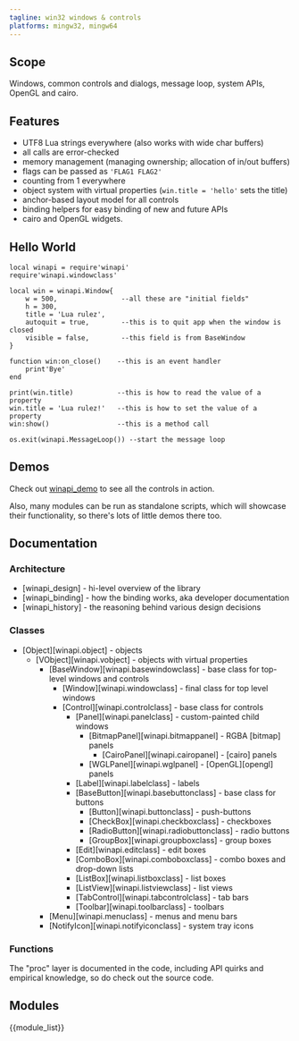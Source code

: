 ```yaml
---
tagline: win32 windows & controls
platforms: mingw32, mingw64
---
```


## Scope

Windows, common controls and dialogs, message loop, system APIs,
OpenGL and cairo.

## Features

  * UTF8 Lua strings everywhere (also works with wide char buffers)
  * all calls are error-checked
  * memory management (managing ownership; allocation of in/out buffers)
  * flags can be passed as `'FLAG1 FLAG2'`
  * counting from 1 everywhere
  * object system with virtual properties (`win.title = 'hello'` sets the title)
  * anchor-based layout model for all controls
  * binding helpers for easy binding of new and future APIs
  * cairo and OpenGL widgets.

## Hello World

~~~{.lua}
local winapi = require'winapi'
require'winapi.windowclass'

local win = winapi.Window{
	w = 500,                --all these are "initial fields"
	h = 300,
	title = 'Lua rulez',
	autoquit = true,        --this is to quit app when the window is closed
	visible = false,        --this field is from BaseWindow
}

function win:on_close()    --this is an event handler
	print'Bye'
end

print(win.title)           --this is how to read the value of a property
win.title = 'Lua rulez!'   --this is how to set the value of a property
win:show()                 --this is a method call

os.exit(winapi.MessageLoop()) --start the message loop
~~~

## Demos

Check out [winapi_demo] to see all the controls in action.

Also, many modules can be run as standalone scripts, which will
showcase their functionality, so there's lots of little demos there too.

[winapi_demo]: https://github.com/luapower/winapi/blob/master/winapi_demo.lua

## Documentation

### Architecture

  * [winapi_design] - hi-level overview of the library
  * [winapi_binding] - how the binding works, aka developer documentation
  * [winapi_history] - the reasoning behind various design decisions

### Classes

* [Object][winapi.object] - objects
	* [VObject][winapi.vobject] - objects with virtual properties
		* [BaseWindow][winapi.basewindowclass] - base class for top-level windows and controls
			* [Window][winapi.windowclass] - final class for top level windows
			* [Control][winapi.controlclass] - base class for controls
				* [Panel][winapi.panelclass] - custom-painted child windows
					* [BitmapPanel][winapi.bitmappanel] - RGBA [bitmap] panels
						* [CairoPanel][winapi.cairopanel] - [cairo] panels
					* [WGLPanel][winapi.wglpanel] - [OpenGL][opengl] panels
				* [Label][winapi.labelclass] - labels
				* [BaseButton][winapi.basebuttonclass] - base class for buttons
					* [Button][winapi.buttonclass] - push-buttons
					* [CheckBox][winapi.checkboxclass] - checkboxes
					* [RadioButton][winapi.radiobuttonclass] - radio buttons
					* [GroupBox][winapi.groupboxclass] - group boxes
				* [Edit][winapi.editclass] - edit boxes
				* [ComboBox][winapi.comboboxclass] - combo boxes and drop-down lists
				* [ListBox][winapi.listboxclass] - list boxes
				* [ListView][winapi.listviewclass] - list views
				* [TabControl][winapi.tabcontrolclass] - tab bars
				* [Toolbar][winapi.toolbarclass] - toolbars
		* [Menu][winapi.menuclass] - menus and menu bars
		* [NotifyIcon][winapi.notifyiconclass] - system tray icons

### Functions

The "proc" layer is documented in the code, including API quirks
and empirical knowledge, so do check out the source code.

## Modules

{{module_list}}


